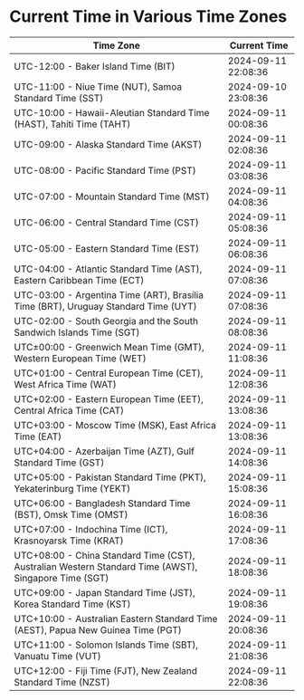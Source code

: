 # Current Time in Various Time Zones

| Time Zone | Current Time |
|-----------|--------------|
| UTC-12:00 - Baker Island Time (BIT) | 2024-09-11 22:08:36 |
| UTC-11:00 - Niue Time (NUT), Samoa Standard Time (SST) | 2024-09-10 23:08:36 |
| UTC-10:00 - Hawaii-Aleutian Standard Time (HAST), Tahiti Time (TAHT) | 2024-09-11 00:08:36 |
| UTC-09:00 - Alaska Standard Time (AKST) | 2024-09-11 02:08:36 |
| UTC-08:00 - Pacific Standard Time (PST) | 2024-09-11 03:08:36 |
| UTC-07:00 - Mountain Standard Time (MST) | 2024-09-11 04:08:36 |
| UTC-06:00 - Central Standard Time (CST) | 2024-09-11 05:08:36 |
| UTC-05:00 - Eastern Standard Time (EST) | 2024-09-11 06:08:36 |
| UTC-04:00 - Atlantic Standard Time (AST), Eastern Caribbean Time (ECT) | 2024-09-11 07:08:36 |
| UTC-03:00 - Argentina Time (ART), Brasília Time (BRT), Uruguay Standard Time (UYT) | 2024-09-11 07:08:36 |
| UTC-02:00 - South Georgia and the South Sandwich Islands Time (SGT) | 2024-09-11 08:08:36 |
| UTC±00:00 - Greenwich Mean Time (GMT), Western European Time (WET) | 2024-09-11 11:08:36 |
| UTC+01:00 - Central European Time (CET), West Africa Time (WAT) | 2024-09-11 12:08:36 |
| UTC+02:00 - Eastern European Time (EET), Central Africa Time (CAT) | 2024-09-11 13:08:36 |
| UTC+03:00 - Moscow Time (MSK), East Africa Time (EAT) | 2024-09-11 13:08:36 |
| UTC+04:00 - Azerbaijan Time (AZT), Gulf Standard Time (GST) | 2024-09-11 14:08:36 |
| UTC+05:00 - Pakistan Standard Time (PKT), Yekaterinburg Time (YEKT) | 2024-09-11 15:08:36 |
| UTC+06:00 - Bangladesh Standard Time (BST), Omsk Time (OMST) | 2024-09-11 16:08:36 |
| UTC+07:00 - Indochina Time (ICT), Krasnoyarsk Time (KRAT) | 2024-09-11 17:08:36 |
| UTC+08:00 - China Standard Time (CST), Australian Western Standard Time (AWST), Singapore Time (SGT) | 2024-09-11 18:08:36 |
| UTC+09:00 - Japan Standard Time (JST), Korea Standard Time (KST) | 2024-09-11 19:08:36 |
| UTC+10:00 - Australian Eastern Standard Time (AEST), Papua New Guinea Time (PGT) | 2024-09-11 20:08:36 |
| UTC+11:00 - Solomon Islands Time (SBT), Vanuatu Time (VUT) | 2024-09-11 21:08:36 |
| UTC+12:00 - Fiji Time (FJT), New Zealand Standard Time (NZST) | 2024-09-11 22:08:36 |
